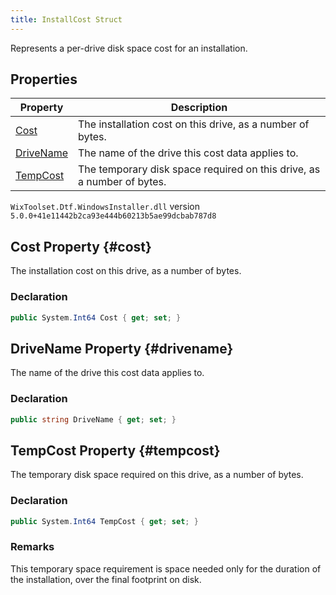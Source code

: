 ```yaml
---
title: InstallCost Struct
---
```

Represents a per-drive disk space cost for an installation.
## Properties
| Property | Description |
| ------ | ----------- |
| [Cost](#cost) | The installation cost on this drive, as a number of bytes. |
| [DriveName](#drivename) | The name of the drive this cost data applies to. |
| [TempCost](#tempcost) | The temporary disk space required on this drive, as a number of bytes. |
`WixToolset.Dtf.WindowsInstaller.dll` version `5.0.0+41e11442b2ca93e444b60213b5ae99dcbab787d8`
## Cost Property {#cost}
The installation cost on this drive, as a number of bytes.
### Declaration
```cs
public System.Int64 Cost { get; set; }
```
## DriveName Property {#drivename}
The name of the drive this cost data applies to.
### Declaration
```cs
public string DriveName { get; set; }
```
## TempCost Property {#tempcost}
The temporary disk space required on this drive, as a number of bytes.
### Declaration
```cs
public System.Int64 TempCost { get; set; }
```
### Remarks
This temporary space requirement is space needed only for the duration of the installation, over the final footprint on disk.

